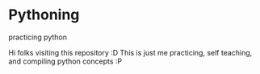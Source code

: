 # Pythoning
practicing python

Hi folks visiting this repository :D
This is just me practicing, self teaching, and compiling python concepts :P
